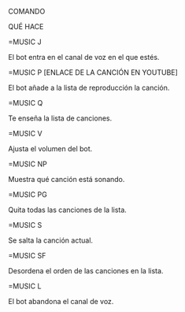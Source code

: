 COMANDO

QUÉ HACE

=MUSIC J

El bot entra en el canal de voz en el que estés.

=MUSIC P [ENLACE DE LA CANCIÓN EN YOUTUBE]

El bot añade a la lista de reproducción la canción.

=MUSIC Q

Te enseña la lista de canciones.

=MUSIC V

Ajusta el volumen del bot.

=MUSIC NP

Muestra qué canción está sonando.

=MUSIC PG

Quita todas las canciones de la lista.

=MUSIC S

Se salta la canción actual.

=MUSIC SF

Desordena el orden de las canciones en la lista.

=MUSIC L

El bot abandona el canal de voz.
